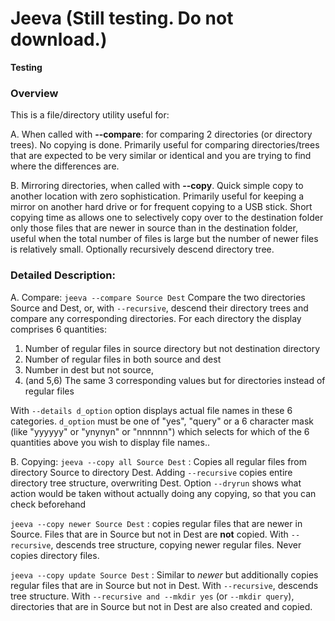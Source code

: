 # Jeeva  (Still testing. Do not download.)
**Testing**

### Overview
This is a file/directory utility useful for:

A. When called with **--compare**: for comparing 2 directories (or directory trees). No copying is done. 
Primarily useful for comparing directories/trees that are expected to be very similar or identical and you are trying to find where the differences are.

B. Mirroring directories, when called with **--copy**. Quick simple copy to another location with zero sophistication. Primarily useful for keeping a mirror on another hard drive or for frequent copying to a USB stick. Short copying time as allows one to selectively copy over to the destination folder only those files that are newer in source than in the destination folder, useful when the total number of files is large but the number of newer files is relatively small. Optionally recursively descend directory tree.


### Detailed Description:
A. Compare: 
`jeeva --compare Source Dest`  Compare the two directories Source and Dest, or, with `--recursive`, descend their directory trees and compare any corresponding directories. For each directory the display comprises 6 quantities:
   1. Number of regular files in source directory but not destination directory
   2. Number of regular files in both source and dest
   3. Number in dest but not source, 
   4. (and 5,6) The same 3 corresponding values but for directories instead of regular files

With `--details d_option` option displays actual file names in these 6 categories. `d_option` must be one of "yes", "query" or a 6 character mask (like "yyyyyy" or "ynynyn" or "nnnnnn") which selects for which of the 6 quantities above you wish to display file names..

B. Copying:
`jeeva --copy all Source Dest` : Copies all regular files from directory Source to directory Dest. Adding `--recursive` copies entire directory tree structure, overwriting Dest.
Option `--dryrun` shows what action would be taken without actually doing any copying, so that you can check beforehand 

`jeeva --copy newer Source Dest`  : copies regular files that are newer in Source. Files that are in Source but not in Dest are **not** copied. With `--recursive`, descends tree structure, copying newer regular files. Never copies directory files.

`jeeva --copy update Source Dest` : Similar to *newer* but additionally copies regular files that are in Source but not in Dest.  With `--recursive`, descends tree structure. With `--recursive and --mkdir yes` (or `--mkdir query`), directories that are in Source but not in Dest are also created and copied. 
